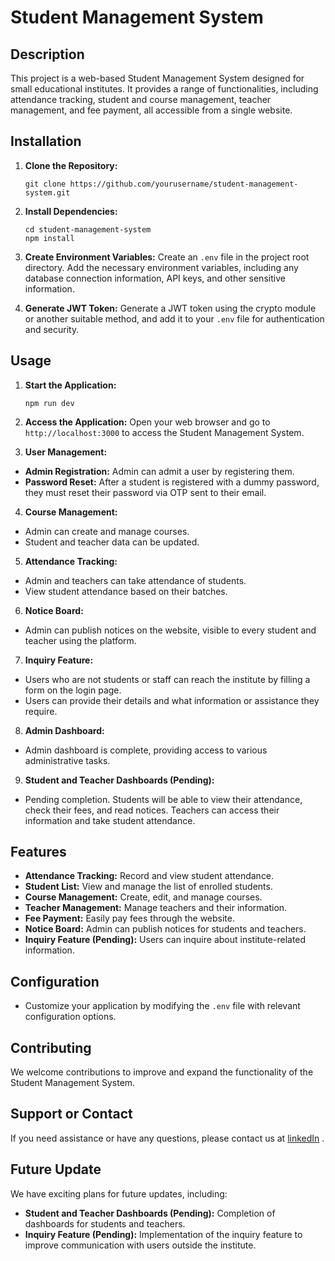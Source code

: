 # Student Management System

## Description

This project is a web-based Student Management System designed for small educational institutes. It provides a range of functionalities, including attendance tracking, student and course management, teacher management, and fee payment, all accessible from a single website.

## Installation

1. **Clone the Repository:**
   ```
   git clone https://github.com/yourusername/student-management-system.git
2. **Install Dependencies:**
   ```
   cd student-management-system
   npm install
3. **Create Environment Variables:**
Create an `.env` file in the project root directory. Add the necessary environment variables, including any database connection information, API keys, and other sensitive information.

4. **Generate JWT Token:**
Generate a JWT token using the crypto module or another suitable method, and add it to your `.env` file for authentication and security.

## Usage

1. **Start the Application:**
   ```
   npm run dev
2. **Access the Application:**
Open your web browser and go to `http://localhost:3000` to access the Student Management System.

3. **User Management:**
- **Admin Registration:** Admin can admit a user by registering them.
- **Password Reset:** After a student is registered with a dummy password, they must reset their password via OTP sent to their email.

4. **Course Management:**
- Admin can create and manage courses.
- Student and teacher data can be updated.

5. **Attendance Tracking:**
- Admin and teachers can take attendance of students.
- View student attendance based on their batches.

6. **Notice Board:**
- Admin can publish notices on the website, visible to every student and teacher using the platform.

7. **Inquiry Feature:**
- Users who are not students or staff can reach the institute by filling a form on the login page.
- Users can provide their details and what information or assistance they require.
<!-- - All inquiry data and a short summary of each conversation between inquirers and admin staff will be stored for better communication. -->

8. **Admin Dashboard:**
- Admin dashboard is complete, providing access to various administrative tasks.

9. **Student and Teacher Dashboards (Pending):**
- Pending completion. Students will be able to view their attendance, check their fees, and read notices. Teachers can access their information and take student attendance.

## Features

- **Attendance Tracking:** Record and view student attendance.
- **Student List:** View and manage the list of enrolled students.
- **Course Management:** Create, edit, and manage courses.
- **Teacher Management:** Manage teachers and their information.
- **Fee Payment:** Easily pay fees through the website.
- **Notice Board:** Admin can publish notices for students and teachers.
- **Inquiry Feature (Pending):** Users can inquire about institute-related information.

## Configuration

- Customize your application by modifying the `.env` file with relevant configuration options.

## Contributing

We welcome contributions to improve and expand the functionality of the Student Management System. 


## Support or Contact

If you need assistance or have any questions, please contact us at [linkedIn](https://www.linkedin.com/in/diveshkumar0207) .

## Future Update

We have exciting plans for future updates, including:

- **Student and Teacher Dashboards (Pending):** Completion of dashboards for students and teachers.
- **Inquiry Feature (Pending):** Implementation of the inquiry feature to improve communication with users outside the institute.


